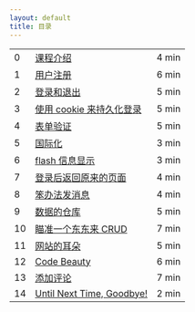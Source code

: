 ```yaml
---
layout: default
title: 目录
---
```


<table class="index-table">
  <tbody>
    <tr class="episode-wrap">
      <td class="episode-index">0</td>
      <td class="episode-title">
        <a href="00_intro.html">
          课程介绍
        </a>
      </td>
      <td class="episode-length">
        4 min
      </td>
    </tr>
    <tr class="episode-wrap">
      <td class="episode-index">1</td>
      <td class="episode-title">
        <a href="01_signup.html">
          用户注册
        </a>
      </td>
      <td class="episode-length">
        6 min
      </td>
    </tr>
    <tr class="episode-wrap">
      <td class="episode-index">2</td>
      <td class="episode-title">
        <a href="02_login_logout.html">
          登录和退出
        </a>
      </td>
      <td class="episode-length">
        5 min
      </td>
    </tr>
    <tr class="episode-wrap">
      <td class="episode-index">3</td>
      <td class="episode-title">
        <a href="03_cookie.html">
          使用 cookie 来持久化登录
        </a>
      </td>
      <td class="episode-length">
        5 min
      </td>
    </tr>
    <tr class="episode-wrap">
      <td class="episode-index">4</td>
      <td class="episode-title">
        <a href="04_validation.html">
          表单验证
        </a>
      </td>
      <td class="episode-length">
        5 min
      </td>
    </tr>
    <tr class="episode-wrap">
      <td class="episode-index">5</td>
      <td class="episode-title">
        <a href="05_i18n.html">
          国际化
        </a>
      </td>
      <td class="episode-length">
        3 min
      </td>
    </tr>
    <tr class="episode-wrap">
      <td class="episode-index">6</td>
      <td class="episode-title">
        <a href="06_flash.html">
          flash 信息显示
        </a>
      </td>
      <td class="episode-length">
        3 min
      </td>
    </tr>
    <!-- 前面几集的时间长度都核对过了 -->
    <tr class="episode-wrap">
      <td class="episode-index">7</td>
      <td class="episode-title">
        <a href="07_return_to.html">
          登录后返回原来的页面
        </a>
      </td>
      <td class="episode-length">
        4 min
      </td>
    </tr>
    <tr class="episode-wrap">
      <td class="episode-index">8</td>
      <td class="episode-title">
        <a href="08_stupid.html">
          笨办法发消息
        </a>
      </td>
      <td class="episode-length">
        4 min
      </td>
    </tr>
    <tr class="episode-wrap">
      <td class="episode-index">9</td>
      <td class="episode-title">
        <a href="09_database.html">
          数据的仓库
        </a>
      </td>
      <td class="episode-length">
        5 min
      </td>
    </tr>
    <tr class="episode-wrap">
      <td class="episode-index">10</td>
      <td class="episode-title">
        <a href="10_crud.html">
          瞄准一个东东来 CRUD
        </a>
      </td>
      <td class="episode-length">
        7 min
      </td>
    </tr>
    <tr class="episode-wrap">
      <td class="episode-index">11</td>
      <td class="episode-title">
        <a href="11_ear.html">
          网站的耳朵
        </a>
      </td>
      <td class="episode-length">
        5 min
      </td>
    </tr>
    <tr class="episode-wrap">
      <td class="episode-index">12</td>
      <td class="episode-title">
        <a href="12_beauty.html">
          Code Beauty
        </a>
      </td>
      <td class="episode-length">
        6 min
      </td>
    </tr>
    <tr class="episode-wrap">
      <td class="episode-index">13</td>
      <td class="episode-title">
        <a href="13_comment.html">
          添加评论
        </a>
      </td>
      <td class="episode-length">
        7 min
      </td>
    </tr>
    <tr class="episode-wrap">
      <td class="episode-index">14</td>
      <td class="episode-title">
        <a href="14_goodbye.html">
          Until Next Time, Goodbye!
        </a>
      </td>
      <td class="episode-length">
        2 min
      </td>
    </tr>
  </tbody>
</table>
